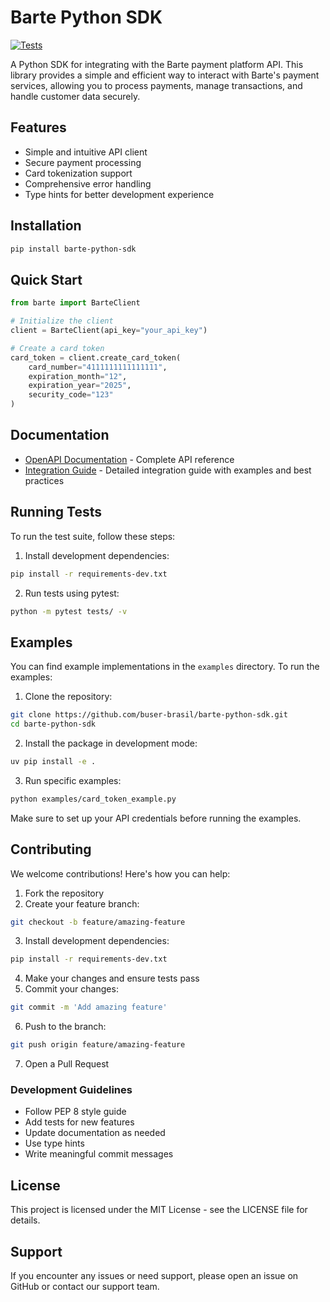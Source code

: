 # Barte Python SDK

[![Tests](https://github.com/buserbrasil/barte-python-sdk/actions/workflows/tests.yml/badge.svg?branch=main)](https://github.com/buserbrasil/barte-python-sdk/actions/workflows/tests.yml)

A Python SDK for integrating with the Barte payment platform API. This library provides a simple and efficient way to interact with Barte's payment services, allowing you to process payments, manage transactions, and handle customer data securely.

## Features

- Simple and intuitive API client
- Secure payment processing
- Card tokenization support
- Comprehensive error handling
- Type hints for better development experience

## Installation

```bash
pip install barte-python-sdk
```

## Quick Start

```python
from barte import BarteClient

# Initialize the client
client = BarteClient(api_key="your_api_key")

# Create a card token
card_token = client.create_card_token(
    card_number="4111111111111111",
    expiration_month="12",
    expiration_year="2025",
    security_code="123"
)
```

## Documentation

- [OpenAPI Documentation](https://app.swaggerhub.com/apis-docs/b6782/barte-api/1.0.0#/) - Complete API reference
- [Integration Guide](https://barte.notion.site/Guia-de-Integra-o-d25d74ee606f4b9ab33efd9e6a4ea22e#460c4da9a5904fc79b789492438bafc4) - Detailed integration guide with examples and best practices

## Running Tests

To run the test suite, follow these steps:

1. Install development dependencies:
```bash
pip install -r requirements-dev.txt
```

2. Run tests using pytest:
```bash
python -m pytest tests/ -v
```

## Examples

You can find example implementations in the `examples` directory. To run the examples:

1. Clone the repository:
```bash
git clone https://github.com/buser-brasil/barte-python-sdk.git
cd barte-python-sdk
```

2. Install the package in development mode:
```bash
uv pip install -e .
```

3. Run specific examples:
```bash
python examples/card_token_example.py
```

Make sure to set up your API credentials before running the examples.

## Contributing

We welcome contributions! Here's how you can help:

1. Fork the repository
2. Create your feature branch:
```bash
git checkout -b feature/amazing-feature
```

3. Install development dependencies:
```bash
pip install -r requirements-dev.txt
```

4. Make your changes and ensure tests pass
5. Commit your changes:
```bash
git commit -m 'Add amazing feature'
```

6. Push to the branch:
```bash
git push origin feature/amazing-feature
```

7. Open a Pull Request

### Development Guidelines

- Follow PEP 8 style guide
- Add tests for new features
- Update documentation as needed
- Use type hints
- Write meaningful commit messages

## License

This project is licensed under the MIT License - see the LICENSE file for details.

## Support

If you encounter any issues or need support, please open an issue on GitHub or contact our support team.
